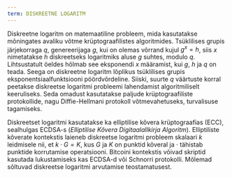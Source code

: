 ```yaml
---
term: DISKREETNE LOGARITM
---
```


Diskreetne logaritm on matemaatiline probleem, mida kasutatakse mõningates avaliku võtme krüptograafilistes algoritmides. Tsüklilises grupis järjekorraga $q$, genereerijaga $g$, kui on olemas võrrand kujul $g^x = h$, siis $x$ nimetatakse $h$ diskreetseks logaritmiks aluse $g$ suhtes, modulo $q$. Lihtsustatult öeldes hõlmab see eksponendi $x$ määramist, kui $g$, $h$ ja $q$ on teada. Seega on diskreetne logaritm lõplikus tsüklilises grupis eksponentsiaalfunktsiooni pöördvõrdeline. Siiski, suurte $q$ väärtuste korral peetakse diskreetse logaritmi probleemi lahendamist algoritmiliselt keeruliseks. Seda omadust kasutatakse paljude krüptograafiliste protokollide, nagu Diffie-Hellmani protokoll võtmevahetuseks, turvalisuse tagamiseks.

Diskreetset logaritmi kasutatakse ka elliptilise kõvera krüptograafias (ECC), sealhulgas ECDSA-s (*Elliptilise Kõvera Digitaalallkirja Algoritm*). Elliptiliste kõverate kontekstis laieneb diskreetse logaritmi probleem skalaari $k$ leidmisele nii, et $k \cdot G = K$, kus $G$ ja $K$ on punktid kõveral ja $\cdot$ tähistab punktide korrutamise operatsiooni. Bitcoini kontekstis võivad skriptid kasutada lukustamiseks kas ECDSA-d või Schnorri protokolli. Mõlemad sõltuvad diskreetse logaritmi arvutamise teostamatusest.